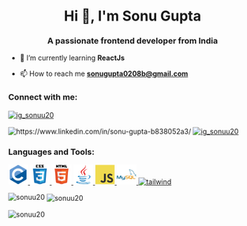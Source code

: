 <h1 align="center">Hi 👋, I'm Sonu Gupta</h1>
<h3 align="center">A passionate frontend developer from India</h3>

- 🌱 I’m currently learning **ReactJs**

- 📫 How to reach me **sonugupta0208b@gmail.com**

<h3 align="left">Connect with me:</h3>
<p align="left">
<a href="https://instagram.com/ig_sonuu20" target="blank"><img align="center" src="https://raw.githubusercontent.com/rahuldkjain/github-profile-readme-generator/master/src/images/icons/Social/instagram.svg" alt="ig_sonuu20" height="30" width="40" /></a>
</p>
<p align="left>
  <a href="https://linkedin.com/in/https://www.linkedin.com/in/sonu-gupta-b838052a3/" target="blank"><img align="center" src="https://raw.githubusercontent.com/rahuldkjain/github-profile-readme-generator/master/src/images/icons/Social/linked-in-alt.svg" alt="https://www.linkedin.com/in/sonu-gupta-b838052a3/" height="30" width="40" /></a>
<a href="https://instagram.com/ig_sonuu20" target="blank"><img align="center" src="https://raw.githubusercontent.com/rahuldkjain/github-profile-readme-generator/master/src/images/icons/Social/instagram.svg" alt="ig_sonuu20" height="30" width="40" /></a>
</p>

<h3 align="left">Languages and Tools:</h3>
<p align="left"> <a href="https://www.cprogramming.com/" target="_blank" rel="noreferrer"> <img src="https://raw.githubusercontent.com/devicons/devicon/master/icons/c/c-original.svg" alt="c" width="40" height="40"/> </a> <a href="https://www.w3schools.com/css/" target="_blank" rel="noreferrer"> <img src="https://raw.githubusercontent.com/devicons/devicon/master/icons/css3/css3-original-wordmark.svg" alt="css3" width="40" height="40"/> </a> <a href="https://www.w3.org/html/" target="_blank" rel="noreferrer"> <img src="https://raw.githubusercontent.com/devicons/devicon/master/icons/html5/html5-original-wordmark.svg" alt="html5" width="40" height="40"/> </a> <a href="https://www.java.com" target="_blank" rel="noreferrer"> <img src="https://raw.githubusercontent.com/devicons/devicon/master/icons/java/java-original.svg" alt="java" width="40" height="40"/> </a> <a href="https://developer.mozilla.org/en-US/docs/Web/JavaScript" target="_blank" rel="noreferrer"> <img src="https://raw.githubusercontent.com/devicons/devicon/master/icons/javascript/javascript-original.svg" alt="javascript" width="40" height="40"/> </a> <a href="https://www.mysql.com/" target="_blank" rel="noreferrer"> <img src="https://raw.githubusercontent.com/devicons/devicon/master/icons/mysql/mysql-original-wordmark.svg" alt="mysql" width="40" height="40"/> </a> <a href="https://tailwindcss.com/" target="_blank" rel="noreferrer"> <img src="https://www.vectorlogo.zone/logos/tailwindcss/tailwindcss-icon.svg" alt="tailwind" width="40" height="40"/> </a> </p>

<p><img align="left" src="https://github-readme-stats.vercel.app/api/top-langs?username=sonuu20&show_icons=true&locale=en&layout=compact" alt="sonuu20" /></p>

<p>&nbsp;<img align="center" src="https://github-readme-stats.vercel.app/api?username=sonuu20&show_icons=true&locale=en" alt="sonuu20" /></p>

<p><img align="center" src="https://github-readme-streak-stats.herokuapp.com/?user=sonuu20&" alt="sonuu20" /></p>

